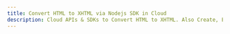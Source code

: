 ---title: Convert HTML to XHTML via Nodejs SDK in Clouddescription: Cloud APIs & SDKs to Convert HTML to XHTML. Also Create, Edit & Render Microsoft Word & OpenOffice documents in the Cloud.---